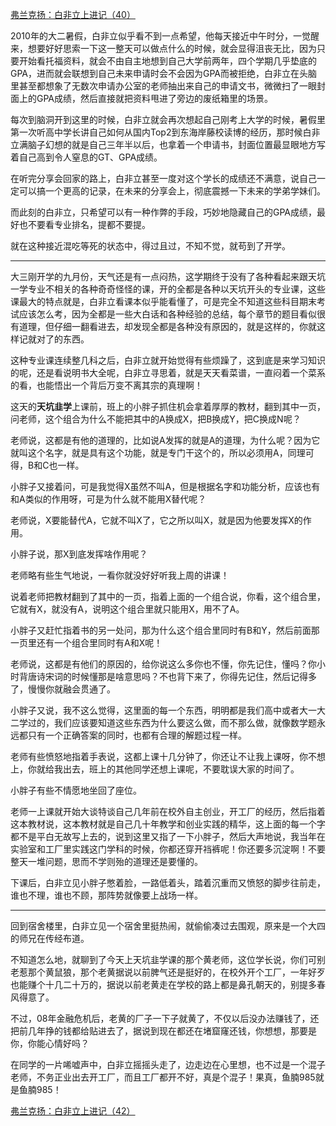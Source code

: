 <p></p><a href="https://zhuanlan.zhihu.com/p/98815472" data-draft-node="block" data-draft-type="link-card" data-image="https://pic1.zhimg.com/v2-22a67f86909e89eba362cd4395d6dce4_180x120.jpg" data-image-width="1716" data-image-height="534" class="internal">弗兰克扬：白非立上进记（40）</a><p>2010年的大二暑假，白非立似乎看不到一点希望，他每天接近中午时分，一觉醒来，想要好好思索一下这一整天可以做点什么的时候，就会显得沮丧无比，因为只要开始看托福资料，就会不由自主地想到自己大学前两年，四个学期几乎垫底的GPA，进而就会联想到自己未来申请时会不会因为GPA而被拒绝，白非立在头脑里甚至都想象了无数次申请办公室的老师抽出来自己的申请文书，微微扫了一眼封面上的GPA成绩，然后直接就把资料甩进了旁边的废纸箱里的场景。</p><p>每次到脑洞开到这里的时候，白非立就会再次想起自己刚考上大学的时候，暑假里第一次听高中学长讲自己如何从国内Top2到东海岸藤校读博的经历，那时候白非立满脑子幻想的就是自己三年半以后，也拿着一个申请书，封面位置最显眼地方写着自己高到令人窒息的GT、GPA成绩。</p><p>在听完分享会回家的路上，白非立甚至一度对这个学长的成绩还不满意，说自己一定可以搞一个更高的记录，在未来的分享会上，彻底震撼一下未来的学弟学妹们。</p><p>而此刻的白非立，只希望可以有一种作弊的手段，巧妙地隐藏自己的GPA成绩，最好也不要看专业排名，提都不要提。</p><p>就在这种接近混吃等死的状态中，得过且过，不知不觉，就苟到了开学。</p><hr><p>大三刚开学的九月份，天气还是有一点闷热，这学期终于没有了各种看起来跟天坑一学专业不相关的各种奇奇怪怪的课，开的全都是各种以天坑开头的专业课，这些课最大的特点就是，白非立看课本似乎能看懂了，可是完全不知道这些科目期末考试应该怎么考，因为全都是一些大白话和各种经验的总结，每个章节的题目看似很有道理，但仔细一翻看进去，却发现全都是各种没有原因的，就是这样的，你就这样记就对了的东西。</p><p>这种专业课连续整几科之后，白非立就开始觉得有些烦躁了，这到底是来学习知识的呢，还是看说明书大全呢，白非立寻思着，就是天天看菜谱，一直闷着一个菜系的看，也能悟出一个背后万变不离其宗的真理啊！</p><p>这天的<b>天坑韭学</b>上课前，班上的小胖子抓住机会拿着厚厚的教材，翻到其中一页，问老师，这个组合为什么不能把其中的A换成X，把B换成Y，把C换成N呢？</p><p>老师说，这都是有他的道理的，比如说A发挥的就是A的道理，为什么呢？因为它就叫这个名字，就是具有这个功能，就是专门干这个的，所以必须用A，同理可得，B和C也一样。</p><p>小胖子又接着问，可是我觉得X虽然不叫A，但是根据名字和功能分析，应该也有和A类似的作用呀，可是为什么就不能用X替代呢？</p><p>老师说，X要能替代A，它就不叫X了，它之所以叫X，就是因为他要发挥X的作用。</p><p>小胖子说，那X到底发挥啥作用呢？</p><p>老师略有些生气地说，一看你就没好好听我上周的讲课！</p><p>说着老师把教材翻到了其中的一页，指着上面的一个组合说，你看，这个组合里，它就有X，就没有A，说明这个组合里就只能用X，用不了A。</p><p>小胖子又赶忙指着书的另一处问，那为什么这个组合里同时有B和Y，然后前面那一页里还有一个组合里同时有A和X呢！</p><p>老师说，这都是有他们的原因的，给你说这么多你也不懂，你先记住，懂吗？你小时背唐诗宋词的时候懂那是啥意思吗？不也背下来了，你得先记住，然后记得多了，慢慢你就融会贯通了。</p><p>小胖子又说，我不这么觉得，这里面的每一个东西，明明都是我们高中或者大一大二学过的，我们应该要知道这些东西为什么要这么做，而不那么做，就像数学题永远都只有一个正确答案的同时，也都有合理的解题过程一样。</p><p>老师有些愤怒地指着手表说，这都上课十几分钟了，你还让不让我上课呀，你不想上，你就给我出去，班上的其他同学还想上课呢，不要耽误大家的时间了。</p><p>小胖子有些不情愿地坐回了座位。</p><p>老师一上课就开始大谈特谈自己几年前在校外自主创业，开工厂的经历，然后指着这本教材说，这本教材就是自己几十年教学和创业实践的精华，这上面的每一个字都不是平白无故写上去的，说到这里又指了一下小胖子，然后大声地说，我当年在实验室和工厂里实践这门学科的时候，你都还穿开裆裤呢！你还要多沉淀啊！不要整天一堆问题，思而不学则殆的道理还是要懂的。</p><p>下课后，白非立见小胖子憋着脸，一路低着头，踏着沉重而又愤怒的脚步往前走，谁也不理，谁也不顾，那阵势就像要上战场一样。</p><hr><p>回到宿舍楼里，白非立见一个宿舍里挺热闹，就偷偷凑过去围观，原来是一个大四的师兄在传经布道。</p><p>不知道怎么地，就聊到了今天上天坑韭学课的那个黄老师，这位学长说，你们可别老惹那个黄鼠狼，那个老黄据说以前脾气还是挺好的，在校外开个工厂，一年好歹也能赚个十几二十万的，据说以前老黄走在学校的路上都是鼻孔朝天的，别提多春风得意了。</p><p>不过，08年金融危机后，老黄的厂子一下子就黄了，不仅以后没办法赚钱了，还把前几年挣的钱都给贴进去了，据说到现在都还在堵窟窿还钱，你想想，那要是你，你能心情好吗？</p><p>在同学的一片唏嘘声中，白非立摇摇头走了，边走边在心里想，也不过是一个混子老师，不务正业出去开工厂，而且工厂都开不好，真是个混子！果真，鱼腩985就是鱼腩985！</p><a href="https://zhuanlan.zhihu.com/p/99208007" data-draft-node="block" data-draft-type="link-card" data-image="https://pic3.zhimg.com/v2-b2b44d747a332cf5996dab447ec0782e_180x120.jpg" data-image-width="662" data-image-height="245" class="internal">弗兰克扬：白非立上进记（42）</a><p></p>